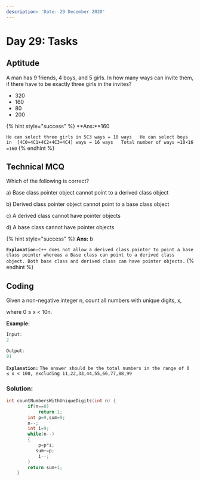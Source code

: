 ```yaml
---
description: 'Date: 29 December 2020'
---
```


# Day 29: Tasks

## Aptitude

A man has 9 friends, 4 boys, and 5 girls. In how many ways can invite them, if there have to be exactly three girls in the invites?

* 320
* 160
* 80
* 200

{% hint style="success" %}
**Ans:**160

`He can select three girls in 5C3​ ways = 10 ways  
He can select boys in  [4C0​+4C1​+4C2​+4C3​+4C4​] ways = 16 ways  
Total number of ways =10×16 =160`
{% endhint %}



## Technical MCQ

Which of the following is correct? 

a\) Base class pointer object cannot point to a derived class object 

b\) Derived class pointer object cannot point to a base class object 

c\) A derived class cannot have pointer objects 

d\) A base class cannot have pointer objects

{% hint style="success" %}
**Ans:** b 

**`Explanation:`**`C++ does not allow a derived class pointer to point a base class pointer whereas a Base class can point to a derived class object. Both base class and derived class can have pointer objects.`
{% endhint %}

## Coding

Given a non-negative integer n, count all numbers with unique digits, x, 

where 0 ≤ x &lt; 10n.

**Example:**

```cpp
Input: 
2 

Output: 
91
```

**`Explanation:`** `The answer should be the total numbers in the range of 0 ≤ x < 100, excluding 11,22,33,44,55,66,77,88,99`

### Solution:

```cpp
int countNumbersWithUniqueDigits(int n) {
        if(n==0)
            return 1;
        int p=9,sum=9;
        n--;
        int i=9;
        while(n--)
        {
            p=p*i;
           sum+=p;
            i--;
        }
        return sum+1;
    }
```

